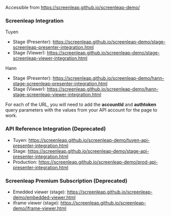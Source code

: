
Accessible from https://screenleap.github.io/screenleap-demo/

### Screenleap Integration
Tuyen  
* Stage (Presenter): https://screenleap.github.io/screenleap-demo/stage-screenleap-presenter-integration.html
* Stage (Viewer): https://screenleap.github.io/screenleap-demo/stage-screenleap-viewer-integration.html

Hann  
* Stage (Presenter): https://screenleap.github.io/screenleap-demo/hann-stage-screenleap-presenter-integration.html
* Stage (Viewer): https://screenleap.github.io/screenleap-demo/hann-stage-screenleap-viewer-integration.html


For each of the URL, you will need to add the **accountId** and **authtoken** query parameters with the values from your API account for the page to work.

### API Reference Integration (Deprecated)
* Tuyen: https://screenleap.github.io/screenleap-demo/tuyen-api-presenter-integration.html
* Stage: https://screenleap.github.io/screenleap-demo/stage-api-presenter-integration.html
* Production: https://screenleap.github.io/screenleap-demo/prod-api-presenter-integration.html

### Screenleap Premium Subscription (Deprecated)
* Emedded viewer (stage): https://screenleap.github.io/screenleap-demo/embedded-viewer.html
* iframe viewer (stage): https://screenleap.github.io/screenleap-demo/iframe-viewer.html
